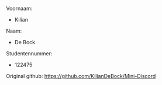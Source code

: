 Voornaam:

- Kilian

Naam:

- De Bock

Studentennummer:

- 122475

Original github: https://github.com/KilianDeBock/Mini-Discord